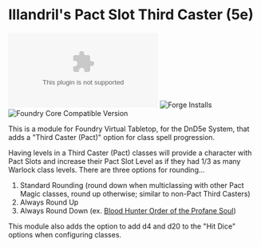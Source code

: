 # Illandril's Pact Slot Third Caster (5e)
![Latest Release Download Count](https://img.shields.io/github/downloads/illandril/FoundryVTT-third-pact/latest/module.zip?color=4b0000&label=Downloads)
![Forge Installs](https://img.shields.io/badge/dynamic/json?color=4b0000&label=Forge%20Installs&query=package.installs&url=http%3A%2F%2Fforge-vtt.com%2Fapi%2Fbazaar%2Fpackage%2Fillandril-third-pact&suffix=%25)
![Foundry Core Compatible Version](https://img.shields.io/badge/dynamic/json?color=4b0000&label=Foundry%20Version&query=$.compatibleCoreVersion&url=https%3A%2F%2Fgithub.com%2Fillandril%2FFoundryVTT-third-pact%2Freleases%2Flatest%2Fdownload%2Fmodule.json)

This is a module for Foundry Virtual Tabletop, for the DnD5e System, that adds a "Third Caster (Pact)" option for class spell progression.

Having levels in a Third Caster (Pact) classes will provide a character with Pact Slots and increase their Pact Slot Level as if they had 1/3 as many Warlock class levels. There are three options for rounding...
1. Standard Rounding (round down when multiclassing with other Pact Magic classes, round up otherwise; similar to non-Pact Third Casters)
1. Always Round Up
1. Always Round Down (ex. [Blood Hunter Order of the Profane Soul](https://www.dndbeyond.com/classes/blood-hunter#OrderoftheProfaneSoul))

This module also adds the option to add d4 and d20 to the "Hit Dice" options when configuring classes.
